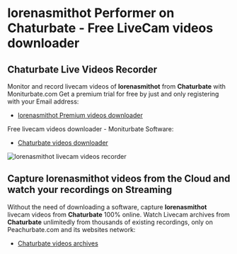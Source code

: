 # lorenasmithot Performer on Chaturbate - Free LiveCam videos downloader

## Chaturbate Live Videos Recorder

Monitor and record livecam videos of **lorenasmithot** from **Chaturbate** with Moniturbate.com
Get a premium trial for free by just and only registering with your Email address:
* [lorenasmithot Premium videos downloader](https://moniturbate.com/request-demo-licence-key.html)

Free livecam videos downloader - Moniturbate Software:
* [Chaturbate videos downloader](https://moniturbate.com/moniturbate-download-software.html)

![lorenasmithot livecam videos recorder](https://peachurnet.com/templates/moniturbate-software.png)


## Capture lorenasmithot videos from the Cloud and watch your recordings on Streaming

Without the need of downloading a software, capture **lorenasmithot** livecam videos from **Chaturbate** 100% online.
Watch Livecam archives from **Chaturbate** unlimitedly from thousands of existing recordings, only on Peachurbate.com and its websites network:
* [Chaturbate videos archives](https://peachurnet.com/)